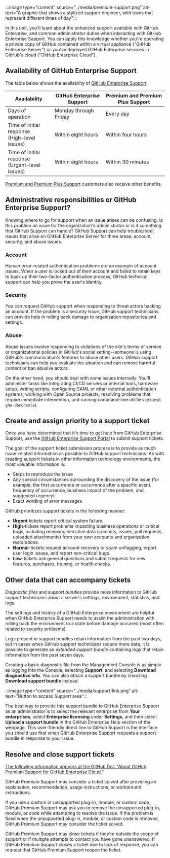 :::image type="content" source="../media/premium-support.png" alt-text="A graphic that shows a stylized support engineer, with icons that represent different times of day":::

In this unit, you'll learn about the enhanced support available with GitHub Enterprise, and common administrator duties when interacting with GitHub Enterprise Support. You can apply this knowledge whether you're operating a private copy of GitHub contained within a virtual appliance ("GitHub Enterprise Server") or you've deployed GitHub Enterprise services in GitHub's cloud ("GitHub Enterprise Cloud").

## Availability of GitHub Enterprise Support

The table below shows the availability of [GitHub Enterprise Support](https://enterprise.github.com/support).

| Availability                                        | GitHub Enterprise Support | Premium and Premium Plus Support |
| --------------------------------------------------- | ------------------------- | -------------------------------- |
| Days of operation                                   | Monday through Friday     | Every day                        |
| Time of initial response<br />(High-level issues)   | Within eight hours        | Within four hours                |
| Time of initial response<br />(Urgent-level issues) | Within eight hours        | Within 30 minutes                |

[Premium and Premium Plus Support](https://github.com/premium-support) customers also receive other benefits.

## Administrative responsibilities or GitHub Enterprise Support?

Knowing where to go for support when an issue arises can be confusing. Is this problem an issue for the organization's administrator or is it something that GitHub Support can handle? GitHub Support can help troubleshoot issues that arise on GitHub Enterprise Server for three areas; account, security, and abuse issues.

### Account

Human error-related authentication problems are an example of account issues. When a user is locked out of their account and failed to retain keys to back up their two-factor authentication process, GitHub technical support can help you prove the user's identity.

### Security

You can request GitHub support when responding to threat actors hacking an account. If the problem is a security issue, GitHub support technicians can provide help in rolling back damage to organization repositories and settings.

### Abuse

Abuse issues involve responding to violations of the site's terms of service or organizational policies in GitHub's social setting--someone is using GitHub's communication's features to abuse other users. GitHub support technicians can help you evaluate the situation and can remove harmful content or ban abusive actors.

On the other hand, you should deal with some issues internally. You'll administer tasks like integrating CI/CD servers or internal tools, hardware setup, writing scripts, configuring SAML or other external authentication systems, working with Open Source projects, resolving problems that require immediate intervention, and running command-line utilities (except `ghe-dbconsole`).

## Create and assign priority to a support ticket

Once you have determined that it's time to get help from GitHub Enterprise Support, use the [GitHub Enterprise Support Portal](https://enterprise.githubsupport.com/hc/en-us) to submit support tickets.

The goal of the support ticket submission process is to provide as much issue-related information as possible to GitHub support technicians. As with creating support tickets in other information technology environments, the most valuable information is:

- Steps to reproduce the issue
- Any special circumstances surrounding the discovery of the issue (for example, the first occurrence or occurrence after a specific event, frequency of occurrence, business impact of the problem, and suggested urgency)
- Exact wording of error messages

GitHub prioritizes support tickets in the following manner:

- **Urgent** tickets report critical system failure.
- **High**-tickets report problems impacting business operations or critical bugs, including removing sensitive data (commits, issues, pull requests, uploaded attachments) from your own accounts and organization restorations.
- **Normal**-tickets request account recovery or spam unflagging, report user login issues, and report non-critical bugs.
- **Low**-tickets ask general questions and submit requests for new features, purchases, training, or health checks.

## Other data that can accompany tickets

*Diagnostic files* and *support bundles* provide more information to GitHub support technicians about a server's settings, environment, statistics, and logs.

The settings and history of a GitHub Enterprise environment are helpful when GitHub Enterprise Support needs to assist the administration with rolling back the environment to a state before damage occurred (most often related to security problems).

Logs present in support bundles retain information from the past two days, but in cases when GitHub support technicians require more data, it is possible to generate an *extended support bundle* containing logs that retain information from the past seven days.

Creating a basic diagnostic file from the Management Console is as simple as logging into the Console, selecting **Support**, and selecting **Download diagnostics info**. You can also obtain a support bundle by choosing **Download support bundle** instead.

:::image type="content" source="../media/support-link.png" alt-text="Button to access Support area":::

The best way to provide this support bundle to GitHub Enterprise Support as an administrator is to select the relevant enterprise from **Your enterprises**, select **Enterprise licensing** under **Settings**, and then select **Upload a support bundle** in the GitHub Enterprise Help section of the webpage. This user-friendly direct line to GitHub Support is the interface you should use first when GitHub Enterprise Support requests a support bundle in response to your issue.

## Resolve and close support tickets

[The following information appears at the GitHub Doc "About GitHub Premium Support for GitHub Enterprise Cloud."](https://docs.github.com/en/github/working-with-github-support/about-github-premium-support-for-github-enterprise-cloud#resolving-and-closing-support-tickets)

GitHub Premium Support may consider a ticket solved after providing an explanation, recommendation, usage instructions, or workaround instructions.

If you use a custom or unsupported plug-in, module, or custom code, GitHub Premium Support may ask you to remove the unsupported plug-in, module, or code while attempting to resolve the issue. If the problem is fixed when the unsupported plug-in, module, or custom code is removed, GitHub Premium Support may consider the ticket solved.

GitHub Premium Support may close tickets if they're outside the scope of support or if multiple attempts to contact you have gone unanswered. If GitHub Premium Support closes a ticket due to lack of response, you can request that GitHub Premium Support reopen the ticket.